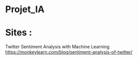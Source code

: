 # Projet_IA

# Sites : 

Twitter Sentiment Analysis with Machine Learning
https://monkeylearn.com/blog/sentiment-analysis-of-twitter/